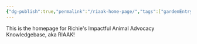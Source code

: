 ```yaml
---
{"dg-publish":true,"permalink":"/riaak-home-page/","tags":["gardenEntry"],"created":"2025-09-28T23:32:38.029+01:00","updated":"2025-09-28T23:33:47.799+01:00"}
---
```


This is the homepage for Richie's Impactful Animal Advocacy Knowledgebase, aka RIAAK!